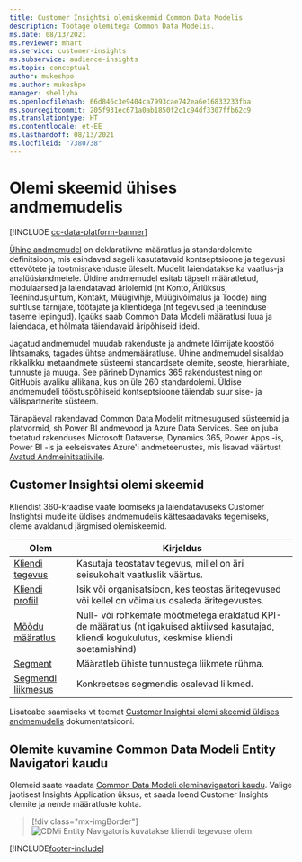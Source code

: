 ```yaml
---
title: Customer Insightsi olemiskeemid Common Data Modelis
description: Töötage olemitega Common Data Modelis.
ms.date: 08/13/2021
ms.reviewer: mhart
ms.service: customer-insights
ms.subservice: audience-insights
ms.topic: conceptual
author: mukeshpo
ms.author: mukeshpo
manager: shellyha
ms.openlocfilehash: 66d846c3e9404ca7993cae742ea6e16833233fba
ms.sourcegitcommit: 205f931ec671a0ab1850f2c1c94df3307ffb62c9
ms.translationtype: HT
ms.contentlocale: et-EE
ms.lasthandoff: 08/13/2021
ms.locfileid: "7380738"
---
```

# <a name="entity-schemas-in-common-data-model"></a>Olemi skeemid ühises andmemudelis

[!INCLUDE [cc-data-platform-banner](../includes/cc-data-platform-banner.md)]

[Ühine andmemudel](/common-data-model/) on deklaratiivne määratlus ja standardolemite definitsioon, mis esindavad sageli kasutatavaid kontseptsioone ja tegevusi ettevõtete ja tootmisrakenduste üleselt. Mudelit laiendatakse ka vaatlus-ja analüüsiandmetele. Üldine andmemudel esitab täpselt määratletud, modulaarsed ja laiendatavad äriolemid (nt Konto, Äriüksus, Teenindusjuhtum, Kontakt, Müügivihje, Müügivõimalus ja Toode) ning suhtluse tarnijate, töötajate ja klientidega (nt tegevused ja teeninduse taseme lepingud). Igaüks saab Common Data Modeli määratlusi luua ja laiendada, et hõlmata täiendavaid äripõhiseid ideid.

Jagatud andmemudel muudab rakenduste ja andmete lõimijate koostöö lihtsamaks, tagades ühtse andmemääratluse. Ühine andmemudel sisaldab rikkalikku metaandmete süsteemi standardsete olemite, seoste, hierarhiate, tunnuste ja muuga. See pärineb Dynamics 365 rakendustest ning on GitHubis avaliku allikana, kus on üle 260 standardolemi. Üldise andmemudeli tööstuspõhiseid kontseptsioone täiendab suur sise- ja välispartnerite süsteem.

Tänapäeval rakendavad Common Data Modelit mitmesugused süsteemid ja platvormid, sh Power BI andmevood ja Azure Data Services. See on juba toetatud rakenduses Microsoft Dataverse, Dynamics 365, Power Apps -is, Power BI -is ja eelseisvates Azure'i andmeteenustes, mis lisavad väärtust [Avatud Andmeinitsatiivile](https://www.microsoft.com/open-data-initiative).

## <a name="customer-insights-entity-schemas"></a>Customer Insightsi olemi skeemid

Kliendist 360-kraadise vaate loomiseks ja laiendatavuseks Customer Instightsi mudelite üldises andmemudelis kättesaadavaks tegemiseks, oleme avaldanud järgmised olemiskeemid.

| Olem | Kirjeldus |
|---------|---------|
|[Kliendi tegevus](/common-data-model/schema/core/applicationcommon/foundationcommon/crmcommon/solutions/customerinsights/customeractivity) | Kasutaja teostatav tegevus, millel on äri seisukohalt vaatluslik väärtus. |
|[Kliendi profiil](/common-data-model/schema/core/applicationcommon/foundationcommon/crmcommon/solutions/customerinsights/customerprofile) | Isik või organisatsioon, kes teostas äritegevused või kellel on võimalus osaleda äritegevustes. |
|[Mõõdu määratlus](/common-data-model/schema/core/applicationcommon/foundationcommon/crmcommon/solutions/customerinsights/measuredefinition) | Null- või rohkemate mõõtmetega eraldatud KPI-de määratlus (nt igakuised aktiivsed kasutajad, kliendi kogukulutus, keskmise kliendi soetamishind) |
|[Segment](/common-data-model/schema/core/applicationcommon/foundationcommon/crmcommon/solutions/customerinsights/segment) | Määratleb ühiste tunnustega liikmete rühma. |
|[Segmendi liikmesus](/common-data-model/schema/core/applicationcommon/foundationcommon/crmcommon/solutions/customerinsights/segmentmembership) | Konkreetses segmendis osalevad liikmed. |

Lisateabe saamiseks vt teemat [Customer Insightsi olemi skeemid üldises andmemudelis](/common-data-model/schema/core/applicationcommon/foundationcommon/crmcommon/solutions/customerinsights/overview) dokumentatsiooni.

## <a name="view-entities-using-the-common-data-model-entity-navigator"></a>Olemite kuvamine Common Data Modeli Entity Navigatori kaudu

Olemeid saate vaadata [Common Data Modeli oleminavigaatori kaudu](https://microsoft.github.io/CDM/). Valige jaotisest Insights Application üksus, et saada loend Customer Insights olemite ja nende määratluste kohta.
> [!div class="mx-imgBorder"]
> ![CDMi Entity Navigatoris kuvatakse kliendi tegevuse olem.](media/CDM-entity-navigator.png "CDMi Entity Navigatoris kuvatakse kliendi tegevuse olem")


[!INCLUDE[footer-include](../includes/footer-banner.md)]
